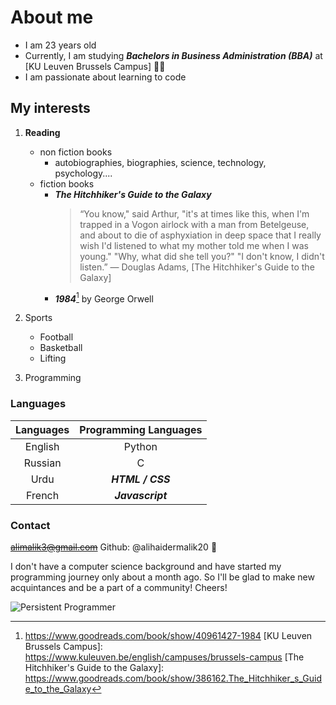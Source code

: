# **About me** #

- I am 23 years old
- Currently, I am studying **_Bachelors in Business Administration (BBA)_** at [KU Leuven Brussels Campus] :student:
- I am passionate about learning to code

## My interests #

1. **Reading**  
   - non fiction books
     - autobiographies, biographies, science, technology, psychology....
   - fiction books
     - **_The Hitchhiker's Guide to the Galaxy_**  
       > “You know," said Arthur, "it's at times like this, when I'm trapped in a Vogon airlock with a man from Betelgeuse, and about to die of asphyxiation in deep space that I really wish I'd listened to what my mother told me when I was young."
       > "Why, what did she tell you?"
       > "I don't know, I didn't listen.” ― Douglas Adams, [The Hitchhiker's Guide to the Galaxy]
     - **_1984_**[^1]
       by George Orwell

2. Sports
   - Football
   - Basketball
   - Lifting
3. Programming

### Languages #

| Languages | Programming Languages |
|:---------:|:---------------------:|
|  English  |         Python        |
|  Russian  |           C           |
|    Urdu   |   **_HTML / CSS_**    |
|   French  |   **_Javascript_**    |

### Contact #

~~<alimalik3@gmail.com>~~ Github: @alihaidermalik20 :wave:  

I don't have a computer science background and have started my programming journey only about a month ago. So I'll be glad to make new acquintances and be a part of a community! Cheers!

![Persistent Programmer](https://c.tenor.com/8ZpbRdXPnd4AAAAd/programming-crazy.gif)  

[^1]: https://www.goodreads.com/book/show/40961427-1984
[KU Leuven Brussels Campus]: https://www.kuleuven.be/english/campuses/brussels-campus
[The Hitchhiker's Guide to the Galaxy]: https://www.goodreads.com/book/show/386162.The_Hitchhiker_s_Guide_to_the_Galaxy
